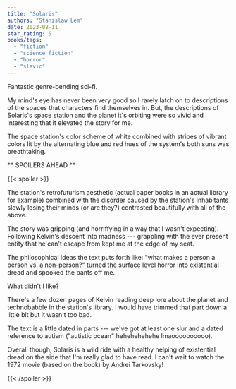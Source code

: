 ```yaml
---
title: "Solaris"
authors: "Stanislaw Lem"
date: 2023-08-11
star_rating: 5
books/tags:
  - "fiction"
  - "science fiction"
  - "horror"
  - "slavic"
---
```


Fantastic genre-bending sci-fi.

My mind's eye has never been very good so I rarely latch on to descriptions of
the spaces that characters find themselves in. But, the descriptions of
Solaris's space station and the planet it's orbiting were so vivid and
interesting that it elevated the story for me.

The space station's color scheme of white combined with stripes of vibrant
colors lit by the alternating blue and red hues of the system's both suns was
breathtaking.

<!--more-->

** SPOILERS AHEAD **

{{< spoiler >}}

The station's retrofuturism aesthetic (actual paper books in an actual library
for example) combined with the disorder caused by the station's inhabitants
slowly losing their minds (or are they?) contrasted beautifully with all of the
above.

The story was gripping (and horriffying in a way that I wasn't expecting).
Following Kelvin's descent into madness --- grappling with the ever present
entity that he can't escape from kept me at the edge of my seat.

The philosophical ideas the text puts forth like: "what makes a person a person
vs. a non-person?" turned the surface level horror into existential dread and
spooked the pants off me.

What didn't I like?

There's a few dozen pages of Kelvin reading deep lore about the planet and
technobabble in the station's library. I would have trimmed that part down a
little bit but it wasn't too bad.

The text is a little dated in parts --- we've got at least one slur and a dated
reference to autism ("autistic ocean" hehehehehehe lmaoooooooooo).

Overall though, Solaris is a wild ride with a healthy helping of existential
dread on the side that I'm really glad to have read. I can't wait to watch the
1972 movie (based on the book) by Andrei Tarkovsky!

{{< /spoiler >}}
